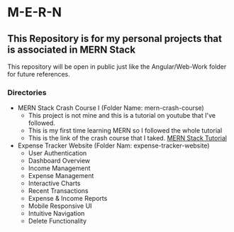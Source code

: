 # M-E-R-N
## This Repository is for my personal projects that is associated in MERN Stack
This repository will be open in public just like the Angular/Web-Work folder for future references.

### Directories
* MERN Stack Crash Course I (Folder Name: mern-crash-course)
  * This project is not mine and this is a tutorial on youtube that I've followed.
  * This is my first time learning MERN so I followed the whole tutorial
  * This is the link of the crash course that I taked. [MERN Stack Tutorial](https://www.youtube.com/watch?v=O3BUHwfHf84)
* Expense Tracker Website (Folder Nam: expense-tracker-website)
  * User Authentication
  * Dashboard Overview
  * Income Management
  * Expense Management
  * Interactive Charts
  * Recent Transactions
  * Expense & Income Reports
  * Mobile Responsive UI
  * Intuitive Navigation
  * Delete Functionality
